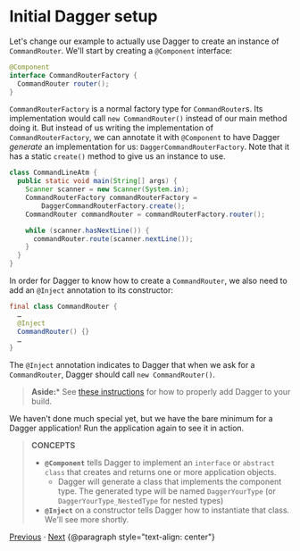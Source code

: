 # Initial Dagger setup

Let's change our example to actually use Dagger to create an instance of
`CommandRouter`. We'll start by creating a `@Component` interface:

```java
@Component
interface CommandRouterFactory {
  CommandRouter router();
}
```

`CommandRouterFactory` is a normal factory type for `CommandRouter`s. Its
implementation would call `new CommandRouter()` instead of our main method doing
it. But instead of us writing the implementation of `CommandRouterFactory`, we
can annotate it with `@Component` to have Dagger _generate_ an implementation
for us: `DaggerCommandRouterFactory`. Note that it has a static `create()`
method to give us an instance to use.

```java
class CommandLineAtm {
  public static void main(String[] args) {
    Scanner scanner = new Scanner(System.in);
    CommandRouterFactory commandRouterFactory =
        DaggerCommandRouterFactory.create();
    CommandRouter commandRouter = commandRouterFactory.router();

    while (scanner.hasNextLine()) {
      commandRouter.route(scanner.nextLine());
    }
  }
}
```

In order for Dagger to know how to create a `CommandRouter`, we also need to add
an `@Inject` annotation to its constructor:

```java
final class CommandRouter {
  …
  @Inject
  CommandRouter() {}
  …
}
```

The `@Inject` annotation indicates to Dagger that when we ask for a
`CommandRouter`, Dagger should call `new CommandRouter()`.

> **Aside:*** See [these instructions] for how to properly add Dagger to your
> build.

[these instructions]: https://github.com/google/dagger#installation

We haven't done much special yet, but we have the bare minimum for a Dagger
application! Run the application again to see it in action.

> **CONCEPTS**
>
> *   **`@Component`** tells Dagger to implement an `interface` or `abstract
>     class` that creates and returns one or more application objects.
>     *   Dagger will generate a class that implements the component type. The
>         generated type will be named `DaggerYourType` (or
>         `DaggerYourType_NestedType` for nested types)
> *   **`@Inject`** on a constructor tells Dagger how to instantiate that class.
>     We'll see more shortly.

[Previous](setup.md) · [Next](first-command.md)
{@paragraph style="text-align: center"}
